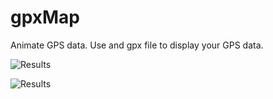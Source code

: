 # gpxMap
Animate GPS data. Use and gpx file to display your GPS data.

![Results](https://github.com/jsbarbosa/gpxMap/blob/master/Sopo.gif)

![Results](https://github.com/jsbarbosa/gpxMap/blob/master/Teusaca.gif)
